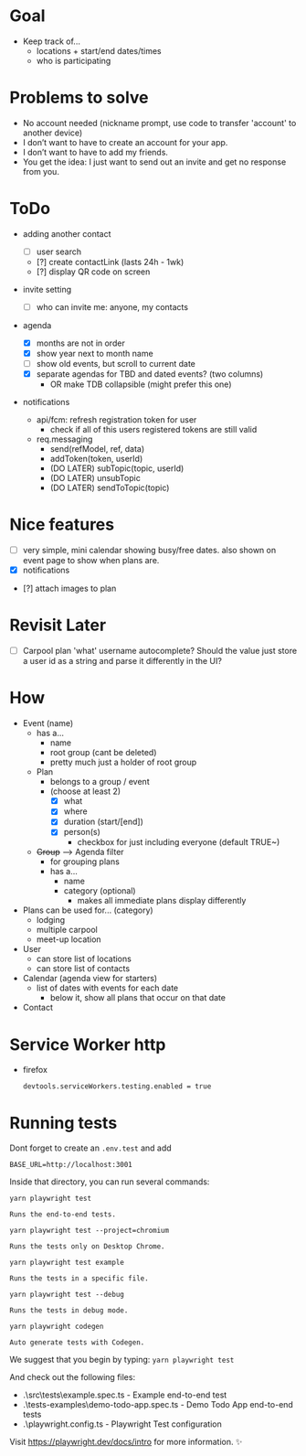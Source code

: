 # Goal

- Keep track of...
  - locations + start/end dates/times
  - who is participating

# Problems to solve

- No account needed (nickname prompt, use code to transfer 'account' to another device)
- I don’t want to have to create an account for your app.
- I don’t want to have to add my friends.
- You get the idea: I just want to send out an invite and get no response from you.

# ToDo

- adding another contact
  - [ ] user search
  - [?] create contactLink (lasts 24h - 1wk)
  - [?] display QR code on screen
- invite setting

  - [ ] who can invite me: anyone, my contacts

- agenda
  - [x] months are not in order
  - [x] show year next to month name
  - [ ] show old events, but scroll to current date
  - [x] separate agendas for TBD and dated events? (two columns)
    - OR make TDB collapsible (might prefer this one)
- notifications
  - api/fcm: refresh registration token for user
    - check if all of this users registered tokens are still valid
  - req.messaging
    - send(refModel, ref, data)
    - addToken(token, userId)
    - (DO LATER) subTopic(topic, userId)
    - (DO LATER) unsubTopic
    - (DO LATER) sendToTopic(topic)

# Nice features

- [ ] very simple, mini calendar showing busy/free dates. also shown on event page to show when plans are.
- [x] notifications
- [?] attach images to plan

# Revisit Later

- [ ] Carpool plan 'what' username autocomplete? Should the value just store a user id as a string and parse it differently in the UI?

# How

- Event (name)
  - has a...
    - name
    - root group (cant be deleted)
    - pretty much just a holder of root group
  - Plan
    - belongs to a group / event
    - (choose at least 2)
      - [x] what
      - [x] where
      - [x] duration (start/[end])
      - [x] person(s)
        - checkbox for just including everyone (default TRUE~)
  - ~~Group~~ --> Agenda filter
    - for grouping plans
    - has a...
      - name
      - category (optional)
        - makes all immediate plans display differently
- Plans can be used for... (category)
  - lodging
  - multiple carpool
  - meet-up location
- User
  - can store list of locations
  - can store list of contacts
- Calendar (agenda view for starters)
  - list of dates with events for each date
    - below it, show all plans that occur on that date
- Contact

# Service Worker http

- firefox

  `devtools.serviceWorkers.testing.enabled = true`

# Running tests

Dont forget to create an `.env.test` and add

```
BASE_URL=http://localhost:3001
```

Inside that directory, you can run several commands:

`yarn playwright test`

    Runs the end-to-end tests.

`yarn playwright test --project=chromium`

    Runs the tests only on Desktop Chrome.

`yarn playwright test example`

    Runs the tests in a specific file.

`yarn playwright test --debug`

    Runs the tests in debug mode.

`yarn playwright codegen`

    Auto generate tests with Codegen.

We suggest that you begin by typing: `yarn playwright test`

And check out the following files:

- .\src\tests\example.spec.ts - Example end-to-end test
- .\tests-examples\demo-todo-app.spec.ts - Demo Todo App end-to-end tests
- .\playwright.config.ts - Playwright Test configuration

Visit https://playwright.dev/docs/intro for more information. ✨
